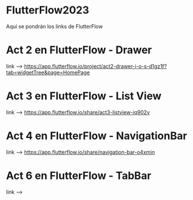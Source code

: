 # FlutterFlow2023
Aquí se pondrán los links de FlutterFlow

# Act 2 en FlutterFlow - Drawer
  link --> https://app.flutterflow.io/project/act2-drawer-i-o-s-d1gz1f?tab=widgetTree&page=HomePage

# Act 3 en FlutterFlow - List View
  link --> https://app.flutterflow.io/share/act3-listview-iq902v

# Act 4 en FlutterFlow - NavigationBar
  link --> https://app.flutterflow.io/share/navigation-bar-o4xmin
  
# Act 6 en FlutterFlow - TabBar
  link --> 
